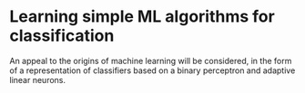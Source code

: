 Learning simple ML algorithms for classification
=====================
An appeal to the origins of machine learning will be considered, in the form of a representation of classifiers based on a binary perceptron and adaptive linear neurons.
